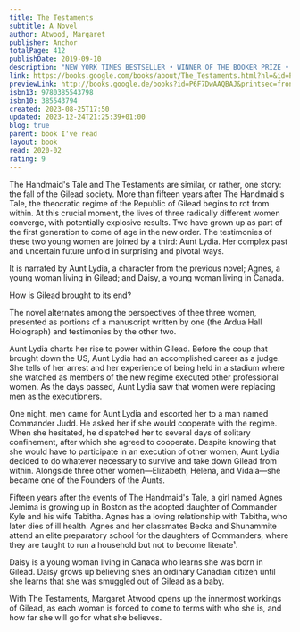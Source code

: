 ```yaml
---  
title: The Testaments  
subtitle: A Novel  
author: Atwood, Margaret  
publisher: Anchor  
totalPage: 412  
publishDate: 2019-09-10  
description: "NEW YORK TIMES BESTSELLER • WINNER OF THE BOOKER PRIZE • A modern masterpiece that &quot;reminds us of the power of truth in the face of evil” (People)—and can be read on its own or as a sequel to Margaret Atwood’s classic, The Handmaid’s Tale. “Atwood’s powers are on full display” (Los Angeles Times) in this deeply compelling Booker Prize-winning novel, now updated with additional content that explores the historical sources, ideas, and material that inspired Atwood. More than fifteen years after the events of The Handmaid's Tale, the theocratic regime of the Republic of Gilead maintains its grip on power, but there are signs it is beginning to rot from within. At this crucial moment, the lives of three radically different women converge, with potentially explosive results. Two have grown up as part of the first generation to come of age in the new order. The testimonies of these two young women are joined by a third: Aunt Lydia. Her complex past and uncertain future unfold in surprising and pivotal ways. With The Testaments, Margaret Atwood opens up the innermost workings of Gilead, as each woman is forced to come to terms with who she is, and how far she will go for what she believes."  
link: https://books.google.com/books/about/The_Testaments.html?hl=&id=P6F7DwAAQBAJ  
previewLink: http://books.google.de/books?id=P6F7DwAAQBAJ&printsec=frontcover&dq=atwood+the+testaments&hl=&as_pt=BOOKS&cd=1&source=gbs_api  
isbn13: 9780385543798  
isbn10: 385543794  
created: 2023-08-25T17:50  
updated: 2023-12-24T21:25:39+01:00  
blog: true  
parent: book I've read  
layout: book  
read: 2020-02  
rating: 9  
---  
```

  
The Handmaid's Tale and The Testaments are similar, or rather, one story: the fall of the Gilead society. More than fifteen years after The Handmaid's Tale, the theocratic regime of the Republic of Gilead begins to rot from within. At this crucial moment, the lives of three radically different women converge, with potentially explosive results. Two have grown up as part of the first generation to come of age in the new order. The testimonies of these two young women are joined by a third: Aunt Lydia. Her complex past and uncertain future unfold in surprising and pivotal ways.   
  
It is narrated by Aunt Lydia, a character from the previous novel; Agnes, a young woman living in Gilead; and Daisy, a young woman living in Canada.  
  
How is Gilead brought to its end?  
  
The novel alternates among the perspectives of thee three women, presented as portions of a manuscript written by one (the Ardua Hall Holograph) and testimonies by the other two.   
  
Aunt Lydia charts her rise to power within Gilead. Before the coup that brought down the US, Aunt Lydia had an accomplished career as a judge. She tells of her arrest and her experience of being held in a stadium where she watched as members of the new regime executed other professional women. As the days passed, Aunt Lydia saw that women were replacing men as the executioners.   
  
One night, men came for Aunt Lydia and escorted her to a man named Commander Judd. He asked her if she would cooperate with the regime. When she hesitated, he dispatched her to several days of solitary confinement, after which she agreed to cooperate. Despite knowing that she would have to participate in an execution of other women, Aunt Lydia decided to do whatever necessary to survive and take down Gilead from within. Alongside three other women—Elizabeth, Helena, and Vidala—she became one of the Founders of the Aunts.  
  
Fifteen years after the events of The Handmaid's Tale, a girl named Agnes Jemima is growing up in Boston as the adopted daughter of Commander Kyle and his wife Tabitha. Agnes has a loving relationship with Tabitha, who later dies of ill health. Agnes and her classmates Becka and Shunammite attend an elite preparatory school for the daughters of Commanders, where they are taught to run a household but not to become literate¹.  
  
Daisy is a young woman living in Canada who learns she was born in Gilead. Daisy grows up believing she’s an ordinary Canadian citizen until she learns that she was smuggled out of Gilead as a baby.  
  
With The Testaments, Margaret Atwood opens up the innermost workings of Gilead, as each woman is forced to come to terms with who she is, and how far she will go for what she believes.